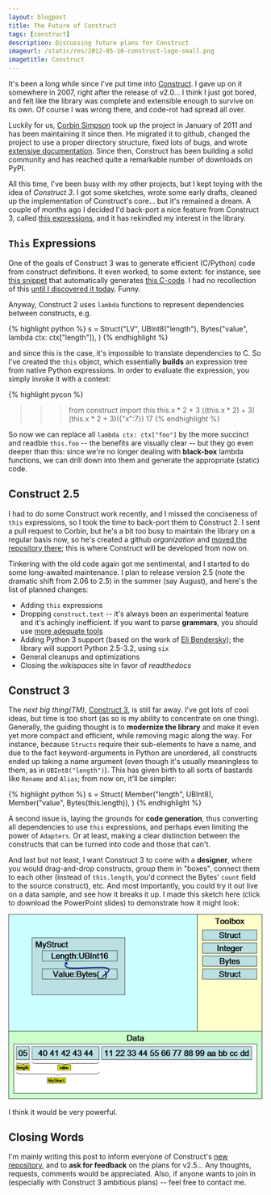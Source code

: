 ```yaml
---
layout: blogpost
title: The Future of Construct
tags: [construct]
description: Discussing future plans for Construct
imageurl: /static/res/2012-05-16-construct-logo-small.png
imagetitle: Construct
---
```


It's been a long while since I've put time into [Construct](http://construct.wikispaces.com).
I gave up on it somewhere in 2007, right after the release of v2.0... I think I just got bored,
and felt like the library was complete and extensible enough to survive on its own. Of course
I was wrong there, and code-rot had spread all over.

Luckily for us, [Corbin Simpson](https://github.com/MostAwesomeDude/) took up the project in
January of 2011 and has been maintaining it since then. He migrated it to github, changed the
project to use a proper directory structure, fixed lots of bugs, and wrote
[extensive documentation](http://construct.readthedocs.org/en/latest/). Since then, Construct
has been building a solid community and has reached quite a remarkable number of downloads on PyPI.

All this time, I've been busy with my other projects, but I kept toying with the idea of
*Construct 3*. I got some sketches, wrote some early drafts, cleaned up the implementation of
Construct's core... but it's remained a dream. A couple of months ago I decided I'd back-port a
nice feature from Construct 3, called
[this expressions](https://github.com/construct/construct/commit/969e5685ce7251af49c9e267a732b63bcea4e278),
and it has rekindled my interest in the library.

`This` Expressions
------------------
One of the goals of Construct 3 was to generate efficient (C/Python) code from construct definitions.
It even worked, to some extent: for instance, see [this snippet](http://sebulbasvn.googlecode.com/svn/trunk/ccon/test.py)
that automatically generates [this C-code](http://sebulbasvn.googlecode.com/svn/trunk/ccon/moshe.c).
I had no recollection of this [until I discovered it today](https://github.com/MostAwesomeDude/construct/pull/20#issuecomment-5727638).
Funny.

Anyway, Construct 2 uses ``lambda`` functions to represent dependencies between constructs, e.g.

{% highlight python %}
s = Struct("LV",
    UBInt8("length"),
    Bytes("value", lambda ctx: ctx["length"]),
)
{% endhighlight %}

and since this is the case, it's impossible to translate dependencies to C. So I've created the
``this`` object, which essentially **builds** an expression tree from native Python expressions.
In order to evaluate the expression, you simply invoke it with a context:

{% highlight pycon %}
>>> from construct import this
>>> this.x * 2 + 3
((this.x * 2) + 3)
>>> (this.x * 2 + 3)({"x":7})
17
{% endhighlight %}

So now we can replace all ``lambda ctx: ctx["foo"]`` by the more succinct and readble ``this.foo`` --
the benefits are visually clear -- but they go even deeper than this: since we're no longer
dealing with **black-box** lambda functions, we can drill down into them and generate the
appropriate (static) code.

Construct 2.5
-------------
I had to do some Construct work recently, and I missed the conciseness of ``this`` expressions,
so I took the time to back-port them to Construct 2. I sent a pull request to Corbin, but he's
a bit too busy to maintain the library on a regular basis now, so he's created a github
*organization* and [moved the repository there](https://github.com/construct/construct);
this is where Construct will be developed from now on.

Tinkering with the old code again got me sentimental, and I started to do some long-awaited
maintenance. I plan to release version 2.5 (note the dramatic shift from 2.06 to 2.5) in the summer
(say August), and here's the list of planned changes:

* Adding ``this`` expressions
* Dropping ``construct.text`` -- it's always been an experimental feature and it's achingly
  inefficient. If you want to parse **grammars**, you should use
  [more adequate tools](http://wiki.python.org/moin/LanguageParsing)
* Adding Python 3 support (based on the work of [Eli Bendersky](https://github.com/MostAwesomeDude/construct/pull/19));
  the library will support Python 2.5-3.2, using ``six``
* General cleanups and optimizations
* Closing the *wikispaces* site in favor of *readthedocs*

Construct 3
-----------
The *next big thing(TM)*, [Construct 3](https://github.com/tomerfiliba/construct3), is still far away.
I've got lots of cool ideas, but time is too short (as so is my ability to concentrate on one thing).
Generally, the guiding thought is to **modernize the library** and make it even yet more compact
and efficient, while removing magic along the way. For instance, because ``Structs`` require their
sub-elements to have a name, and due to the fact keyword-arguments in Python are unordered,
all constructs ended up taking a name argument (even though it's usually meaningless to them,
as in ``UBInt8("length")``). This has given birth to all sorts of bastards like ``Rename`` and
``Alias``; from now on, it'll be simpler:

{% highlight python %}
s = Struct(
    Member("length", UBInt8),
    Member("value", Bytes(this.length)),
)
{% endhighlight %}

A second issue is, laying the grounds for **code generation**, thus converting all dependencies
to use ``this`` expressions, and perhaps even limiting the power of ``Adapters``. Or at least,
making a clear distinction between the constructs that can be turned into code and those that can't.

And last but not least, I want Construct 3 to come with a **designer**, where you would drag-and-drop
constructs, group them in "boxes", connect them to each other (instead of ``this.length``, you'd
connect the Bytes' ``count`` field to the source construct), etc. And most importantly, you could
try it out live on a data sample, and see how it breaks it up. I made this sketch here (click to
download the PowerPoint slides) to demonstrate how it might look:

<a href="/static/res/2012-05-16-sketch.ppt">
<img src="/static/res/2012-05-16-designer.png" title="Construct Designer" width="580px" />
</a>

I think it would be very powerful.

Closing Words
-------------
I'm mainly writing this post to inform everyone of Construct's [new repository](https://github.com/construct/construct),
and to **ask for feedback** on the plans for v2.5... Any thoughts, requests, comments would be
appreciated. Also, if anyone wants to join in (especially with Construct 3 ambitious plans) --
feel free to contact me.
